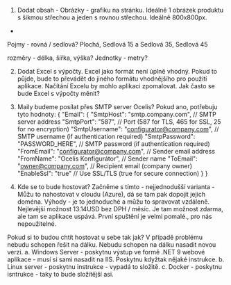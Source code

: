 1. Dodat obsah - Obrázky - grafiku na stránku. Ideálně 1 obrázek produktu s šikmou střechou a jeden s rovnou střechou. Ideálně 800x800px.

* 
Pojmy - rovná / sedlová?  Plochá, Sedlová 15 a Sedlová 35, Sedlová 45

rozměry - délka, šířka, výška? 
Jednotky - metry?

2. Dodat Excel s výpočty. Excel jako formát není úplně vhodný. Pokud to půjde, bude to převádět do jiného formátu vhodnějšího pro použití aplikace. Načítání Excelu by mohlo aplikaci zpomalovat.
Jak často se bude Excel s výpočty měnit?



3. Maily budeme posílat přes SMTP server Ocelis?
Pokud ano, potřebuju tyto hodnoty:
{
  "Email": {
    "SmtpHost": "smtp.company.com",          // SMTP server address
    "SmtpPort": "587",                       // Port (587 for TLS, 465 for SSL, 25 for no encryption)
    "SmtpUsername": "configurator@company.com", // SMTP username (if authentication required)
    "SmtpPassword": "PASSWORD_HERE",         // SMTP password (if authentication required)
    "FromEmail": "configurator@company.com", // Sender email address
    "FromName": "Ocelis Konfigurátor",      // Sender name
    "ToEmail": "owner@company.com",          // Recipient email (company owner)
    "EnableSsl": "true"                      // Use SSL/TLS (true for secure connection)
  }
}

3. Kde se to bude hostovat?
Začněme s tímto - nejjednodušší varianta - Můžu to nahostovat v cloudu (Azure), dá se tam pak dopojit jejich doména. Výhody - je to jednoduché a můžu to spravovat vzdáleně.
Nejlevější možnost 13.14USD bez DPH / měsíc.
Je tam možnost zdarma, ale tam se aplikace uspává. První spuštění je velmi pomalé., pro nás nepoužitelné.

Pokud si to budou chtít hostovat u sebe tak jak? V případě problému nebudu schopen řešit na dálku. Nebudu schopen na dálku nasadit novou verzi.
a. Windows Server - poskytnu výstup ve formě .NET 9 webové aplikace - musí si sami nasadit na IIS. Poskytnu kdyžtak nějaké instrukce. 
b. Linux server - poskytnu instrukce - vypadá to složitě.
c. Docker - poskytnu isntrukce - taky to bude složitější asi.